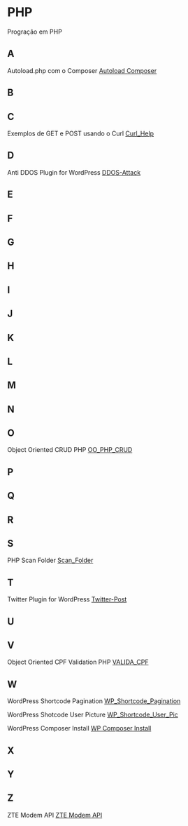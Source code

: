 # PHP
Progração em PHP

## A
Autoload.php com o Composer [Autoload Composer](https://github.com/paulo-correia/Autoload_Composer)

## B

## C
Exemplos de GET e POST usando o Curl [Curl_Help](https://github.com/paulo-correia/Curl_Help)

## D
Anti DDOS Plugin for WordPress [DDOS-Attack](https://github.com/paulo-correia/ddos-attack)

## E

## F

## G

## H

## I

## J

## K

## L

## M

## N

## O
Object Oriented CRUD PHP [OO_PHP_CRUD](https://github.com/paulo-correia/oo_php_crud)

## P

## Q

## R

## S
PHP Scan Folder [Scan_Folder](https://github.com/paulo-correia/Scan_Folder)

## T
Twitter Plugin for WordPress [Twitter-Post](https://github.com/paulo-correia/twitter-post)

## U

## V
Object Oriented CPF Validation PHP [VALIDA_CPF](https://github.com/paulo-correia/php_oo_valida_cpf)

## W
WordPress Shortcode Pagination [WP_Shortcode_Pagination](https://github.com/paulo-correia/WP_Shortcode_Pagination)

WordPress Shotcode User Picture [WP_Shortcode_User_Pic](https://github.com/paulo-correia/WP_Shortcode_User_Pic)

WordPress Composer Install [WP Composer Install](https://github.com/paulo-correia/WP_Composer_Install)

## X

## Y

## Z
ZTE Modem API [ZTE Modem API](https://github.com/paulo-correia/ZTE_API_and_Hack)

